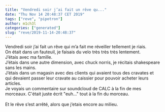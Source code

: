 ```yaml
---
title: "Vendredi soir j’ai fait un rêve qu..."
date: "Thu Nov 14 20:48:37 CET 2019"
tags: ["reve", "pipotron"]
author: m1ch3l
categories: ["generated"]
slug: "reve/2019-11-14-20:48:37"
---
```


Vendredi soir j’ai fait un rêve qui m’a fait me réveiller tellement je riais.<br>
On était dans un fauteuil, je faisais du velo très très très lentement.<br>
J’étais avec ma famille.<br>
J’étais dans une autre dimension, avec chuck norris, je récitais shakespeare sans les mains.<br>
J’étais dans un magasin avec des clients qui avaient tous des cravates et qui devaient passer leur cravate au caissier pour pouvoir acheter leurs articles.<br>
Je voyais un commentaire sur soundcloud de CALC à la fin de mes morceaux. C'était juste écrit "euh..." tout à la fin du morceau.<br>
<br>
Et le rêve s’est arrêté, alors que j’etais encore au milieu.<br>
<br>
